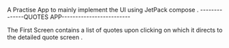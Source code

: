 A Practise App to mainly implement the UI using JetPack compose .
--------------QUOTES APP-------------------------

The First Screen contains a list of quotes upon clicking on which it directs to the detailed quote screen .
